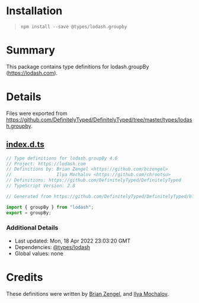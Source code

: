# Installation
> `npm install --save @types/lodash.groupby`

# Summary
This package contains type definitions for lodash.groupBy (https://lodash.com).

# Details
Files were exported from https://github.com/DefinitelyTyped/DefinitelyTyped/tree/master/types/lodash.groupby.
## [index.d.ts](https://github.com/DefinitelyTyped/DefinitelyTyped/tree/master/types/lodash.groupby/index.d.ts)
````ts
// Type definitions for lodash.groupBy 4.6
// Project: https://lodash.com
// Definitions by: Brian Zengel <https://github.com/bczengel>
//                 Ilya Mochalov <https://github.com/chrootsu>
// Definitions: https://github.com/DefinitelyTyped/DefinitelyTyped
// TypeScript Version: 2.8

// Generated from https://github.com/DefinitelyTyped/DefinitelyTyped/blob/master/types/lodash/scripts/generate-modules.ts

import { groupBy } from "lodash";
export = groupBy;

````

### Additional Details
 * Last updated: Mon, 18 Apr 2022 23:03:20 GMT
 * Dependencies: [@types/lodash](https://npmjs.com/package/@types/lodash)
 * Global values: none

# Credits
These definitions were written by [Brian Zengel](https://github.com/bczengel), and [Ilya Mochalov](https://github.com/chrootsu).
